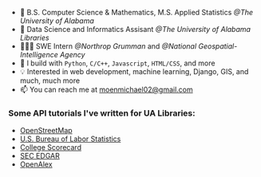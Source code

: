 - 📖 B.S. Computer Science & Mathematics, M.S. Applied Statistics *@The University of Alabama*
- 🔭 Data Science and Informatics Assisant *@The University of Alabama Libraries*
- 👨🏻‍💻 SWE Intern *@Northrop Grumman* and *@National Geospatial-Intelligence Agency*
- 🧰 I build with `Python`, `C/C++`, `Javascript`, `HTML/CSS`, and more
- 💡 Interested in web development, machine learning, Django, GIS, and much, much more
- 📫 You can reach me at [moenmichael02@gmail.com](moenmichael02@gmail.com)

### Some API tutorials I've written for UA Libraries:

- [OpenStreetMap](https://ualibweb.github.io/UALIB_ScholarlyAPI_Cookbook/src/python/osm.html)
- [U.S. Bureau of Labor Statistics](https://ualibweb.github.io/UALIB_ScholarlyAPI_Cookbook/src/python/bls.html)
- [College Scorecard](https://ualibweb.github.io/UALIB_ScholarlyAPI_Cookbook/src/python/college-scorecard.html)
- [SEC EDGAR](https://ualibweb.github.io/UALIB_ScholarlyAPI_Cookbook/src/python/sec-edgar.html)
- [OpenAlex](https://ualibweb.github.io/UALIB_ScholarlyAPI_Cookbook/src/python/openalex.html)
